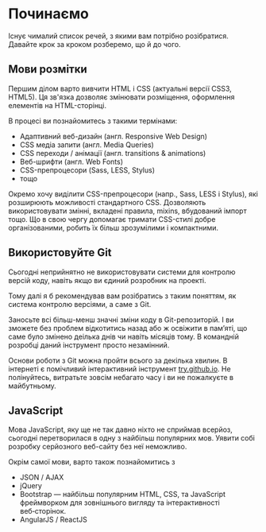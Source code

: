 # Починаємо

Існує чималий список речей, з якими вам потрібно розібратися. Давайте крок за кроком розберемо, що й до чого.

## Мови розмітки

Першим ділом варто вивчити HTML і CSS (актуальні версії CSS3, HTML5). Ця зв'язка дозволяє змінювати розміщення, оформлення елементів на HTML-сторінці.

В процесі ви познайомитесь з такими термінами:
* Адаптивний веб-дизайн (англ. Responsive Web Design)
* CSS медіа запити (англ. Media Queries)
* CSS переходи / анімації (англ. transitions & animations)
* Веб-шрифти (англ. Web Fonts)
* CSS-препроцесори (Sass, LESS, Stylus)
* тощо

Окремо хочу виділити CSS-препроцесори (напр., Sass, LESS і Stylus), які розширюють можливості стандартного CSS. Дозволяють використовувати змінні, вкладені правила, mixins, вбудований імпорт тощо. Що в свою чергу допомагає тримати CSS-стилі добре організованими, робить їх більш зрозумілими і компактними.

## Використовуйте Git

Сьогодні неприйнятно не використовувати системи для контролю версій коду, навіть якщо ви єдиний розробник на проекті.

Тому далі я б рекомендував вам розібратись з таким поняттям, як система контролю версіями, а саме з Git. 

Заносьте всі більш-менш значні зміни коду в Git-репозиторій. І ви зможете без проблем відкотитись назад або ж освіжити в пам’яті, що саме було змінено деілька днів чи навіть місяців тому. В командній розробці даний інструмент просто незамінний.

Основи роботи з Git можна пройти всього за декілька хвилин. В інтернеті є помічливий інтерактивний інструмент [try.github.io](https://try.github.io). Не полінуйтесь, витратьте зовсім небагато часу і ви не пожалкуєте в майбутньому.

## JavaScript

Мова JavaScript, яку ще не так давно ніхто не сприймав всерйоз, сьогодні перетворилася в одну з найбільш популярних мов. Уявити собі розробку серйозного веб-сайту без неї неможливо.

Окрім самої мови, варто також познайомитись з

* JSON / AJAX
* jQuery
* Bootstrap — найбільш популярним HTML, CSS, та JavaScript фреймворком для зовнішнього вигляду та інтерактивності веб‑сторінок.
* AngularJS / ReactJS

